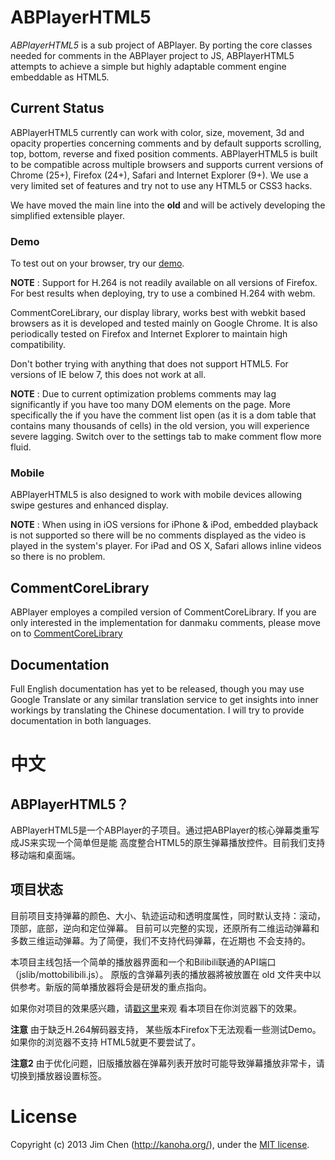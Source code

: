 # ABPlayerHTML5*ABPlayerHTML5* is a sub project of ABPlayer. By porting the core classes neededfor comments in the ABPlayer project to JS, ABPlayerHTML5 attempts to achieve a simple but highly adaptable comment engine embeddable as HTML5.## Current StatusABPlayerHTML5 currently can work with color, size, movement, 3d and opacity properties concerning comments and by default supports scrolling, top, bottom, reverse and fixed position comments. ABPlayerHTML5 is built to be compatible across multiple browsers and supports current versions of Chrome (25+), Firefox(24+), Safari and Internet Explorer (9+). We use a very limited set of features and try not to use any HTML5 or CSS3 hacks.We have moved the main line into the **old** and will be actively developingthe simplified extensible player.### DemoTo test out on your browser, try our [demo](http://jabbany.github.io/ABPlayerHTML5/build).**NOTE** : Support for H.264 is not readily available on all versions of Firefox. For best results when deploying, try to use a combined H.264 with webm. CommentCoreLibrary, our display library, works best with webkit based browsers as it is developed and tested mainly on Google Chrome. It is also periodically tested on Firefox and Internet Explorer to maintain high compatibility. Don't bother trying with anything that does not support HTML5. For versions of IE below 7, this does not work at all.**NOTE** : Due to current optimization problems comments may lag significantly if you have too many DOM elements on the page. More specifically the if you have the comment list open (as it is a dom table that contains many thousands of cells) in the old version, you will experience severe lagging. Switch over to the settings tab to make comment flow more fluid.### MobileABPlayerHTML5 is also designed to work with mobile devices allowing swipe gestures and enhanced display. **NOTE** : When using in iOS versions for iPhone & iPod, embedded playback is not supported so there will be no comments displayed as the video is played inthe system's player. For iPad and OS X, Safari allows inline videos so there is no problem.## CommentCoreLibraryABPlayer employes a compiled version of CommentCoreLibrary. If you are only interested in the implementation for danmaku comments, please move on to [CommentCoreLibrary](https://github.com/jabbany/CommentCoreLibrary)## DocumentationFull English documentation has yet to be released, though you may use Google Translate or any similar translation service to get insights into inner workingsby translating the Chinese documentation. I will try to provide documentation inboth languages.# 中文## ABPlayerHTML5？ABPlayerHTML5是一个ABPlayer的子项目。通过把ABPlayer的核心弹幕类重写成JS来实现一个简单但是能高度整合HTML5的原生弹幕播放控件。目前我们支持移动端和桌面端。## 项目状态目前项目支持弹幕的颜色、大小、轨迹运动和透明度属性，同时默认支持：滚动，顶部，底部，逆向和定位弹幕。目前可以完整的实现，还原所有二维运动弹幕和多数三维运动弹幕。为了简便，我们不支持代码弹幕，在近期也不会支持的。本项目主线包括一个简单的播放器界面和一个和Bilibili联通的API端口（jslib/mottobilibili.js）。原版的含弹幕列表的播放器將被放置在 old 文件夹中以供参考。新版的简单播放器将会是研发的重点指向。如果你对项目的效果感兴趣，请[戳这里](http://jabbany.github.io/ABPlayerHTML5/build)来观看本项目在你浏览器下的效果。**注意** 由于缺乏H.264解码器支持， 某些版本Firefox下无法观看一些测试Demo。如果你的浏览器不支持HTML5就更不要尝试了。**注意2** 由于优化问题，旧版播放器在弹幕列表开放时可能导致弹幕播放非常卡，请切换到播放器设置标签。# LicenseCopyright (c) 2013 Jim Chen (http://kanoha.org/), under the [MIT license](http://www.opensource.org/licenses/mit-license.php).
